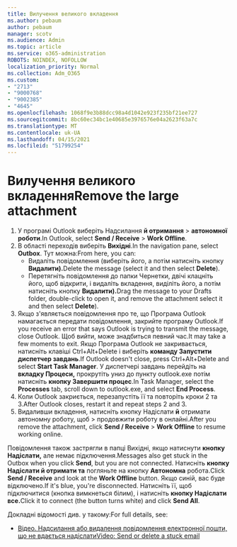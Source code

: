 ```yaml
---
title: Вилучення великого вкладення
ms.author: pebaum
author: pebaum
manager: scotv
ms.audience: Admin
ms.topic: article
ms.service: o365-administration
ROBOTS: NOINDEX, NOFOLLOW
localization_priority: Normal
ms.collection: Adm_O365
ms.custom:
- "2713"
- "9000768"
- "9002385"
- "4645"
ms.openlocfilehash: 1068f9e3b88dcc98a4d1042e923f235bf21ee727
ms.sourcegitcommit: 8bc60ec34bc1e40685e3976576e04a2623f63a7c
ms.translationtype: MT
ms.contentlocale: uk-UA
ms.lasthandoff: 04/15/2021
ms.locfileid: "51799254"
---
```

# <a name="remove-the-large-attachment"></a><span data-ttu-id="682a1-102">Вилучення великого вкладення</span><span class="sxs-lookup"><span data-stu-id="682a1-102">Remove the large attachment</span></span>

1. <span data-ttu-id="682a1-103">У програмі Outlook виберіть Надсилання **й отримання**  >  **автономної роботи**.</span><span class="sxs-lookup"><span data-stu-id="682a1-103">In Outlook, select **Send / Receive** > **Work Offline**.</span></span> 
2. <span data-ttu-id="682a1-104">В області переходів виберіть **Вихідні**.</span><span class="sxs-lookup"><span data-stu-id="682a1-104">In the navigation pane, select **Outbox**.</span></span> <span data-ttu-id="682a1-105">Тут можна:</span><span class="sxs-lookup"><span data-stu-id="682a1-105">From here, you can:</span></span> 
    - <span data-ttu-id="682a1-106">Видаліть повідомлення (виберіть його, а потім натисніть кнопку **Видалити).**</span><span class="sxs-lookup"><span data-stu-id="682a1-106">Delete the message (select it and then select **Delete**).</span></span>
    - <span data-ttu-id="682a1-107">Перетягніть повідомлення до папки Чернетки, двічі клацніть його, щоб відкрити, і видаліть вкладення, виділіть його, а потім натисніть кнопку **Видалити).**</span><span class="sxs-lookup"><span data-stu-id="682a1-107">Drag the message to your Drafts folder, double-click to open it, and remove the attachment select it and then select **Delete**).</span></span>
3. <span data-ttu-id="682a1-108">Якщо з'являється повідомлення про те, що Програма Outlook намагається передати повідомлення, закрийте програму Outlook.</span><span class="sxs-lookup"><span data-stu-id="682a1-108">If you receive an error that says Outlook is trying to transmit the message, close Outlook.</span></span> <span data-ttu-id="682a1-109">Щоб вийти, може знадбиться певний час.</span><span class="sxs-lookup"><span data-stu-id="682a1-109">It may take a few moments to exit.</span></span> <span data-ttu-id="682a1-110">Якщо Програма Outlook не закривається, натисніть клавіші Ctrl+Alt+Delete і виберіть **команду Запустити диспетчер завдань**.</span><span class="sxs-lookup"><span data-stu-id="682a1-110">If Outlook doesn't close, press Ctrl+Alt+Delete and select **Start Task Manager**.</span></span> <span data-ttu-id="682a1-111">У диспетчері завдань перейдіть на **вкладку Процеси,** прокрутіть униз до пункту outlook.exe потім натисніть **кнопку Завершити процес**.</span><span class="sxs-lookup"><span data-stu-id="682a1-111">In Task Manager, select the **Processes** tab, scroll down to outlook.exe, and select **End Process**.</span></span>
4. <span data-ttu-id="682a1-112">Коли Outlook закриється, перезапустіть її та повторіть кроки 2 та 3.</span><span class="sxs-lookup"><span data-stu-id="682a1-112">After Outlook closes, restart it and repeat steps 2 and 3.</span></span> 
5. <span data-ttu-id="682a1-113">Видаливши вкладення, натисніть кнопку Надіслати **й** отримати автономну роботу, щоб  >   продовжити роботу в онлайні.</span><span class="sxs-lookup"><span data-stu-id="682a1-113">After you remove the attachment, click **Send / Receive** > **Work Offline** to resume working online.</span></span> 

<span data-ttu-id="682a1-114">Повідомлення також застрягли в папці Вихідні, якщо натиснути **кнопку Надіслати,** але немає підключення.</span><span class="sxs-lookup"><span data-stu-id="682a1-114">Messages also get stuck in the Outbox when you click **Send**, but you are not connected.</span></span> <span data-ttu-id="682a1-115">Натисніть **кнопку Надіслати й отримати та** погляньте на кнопку **Автономна** робота.</span><span class="sxs-lookup"><span data-stu-id="682a1-115">Click **Send / Receive** and look at the **Work Offline** button.</span></span> <span data-ttu-id="682a1-116">Якщо синій, вас буде відключено.</span><span class="sxs-lookup"><span data-stu-id="682a1-116">If it's blue, you're disconnected.</span></span> <span data-ttu-id="682a1-117">Натисніть її, щоб підключитися (кнопка вимкнеться білим), і натисніть **кнопку Надіслати все.**</span><span class="sxs-lookup"><span data-stu-id="682a1-117">Click it to connect (the button turns white) and click **Send All**.</span></span>
 
 <span data-ttu-id="682a1-118">Докладні відомості див. у такому:</span><span class="sxs-lookup"><span data-stu-id="682a1-118">For full details, see:</span></span>
- [<span data-ttu-id="682a1-119">Відео. Надсилання або видалення повідомлення електронної пошти, що не вдається надіслати</span><span class="sxs-lookup"><span data-stu-id="682a1-119">Video: Send or delete a stuck email</span></span>](https://support.office.com/article/Video-Send-or-delete-an-email-stuck-in-your-outbox-26d5d34a-4e5f-444a-a9e8-44db04a94dec) 